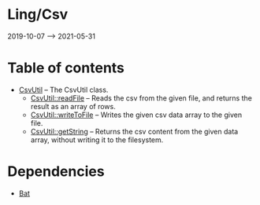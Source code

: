 Ling/Csv
================
2019-10-07 --> 2021-05-31




Table of contents
===========

- [CsvUtil](https://github.com/lingtalfi/Csv/blob/master/doc/api/Ling/Csv/CsvUtil.md) &ndash; The CsvUtil class.
    - [CsvUtil::readFile](https://github.com/lingtalfi/Csv/blob/master/doc/api/Ling/Csv/CsvUtil/readFile.md) &ndash; Reads the csv from the given file, and returns the result as an array of rows.
    - [CsvUtil::writeToFile](https://github.com/lingtalfi/Csv/blob/master/doc/api/Ling/Csv/CsvUtil/writeToFile.md) &ndash; Writes the given csv data array to the given file.
    - [CsvUtil::getString](https://github.com/lingtalfi/Csv/blob/master/doc/api/Ling/Csv/CsvUtil/getString.md) &ndash; Returns the csv content from the given data array, without writing it to the filesystem.


Dependencies
============
- [Bat](https://github.com/lingtalfi/Bat)


